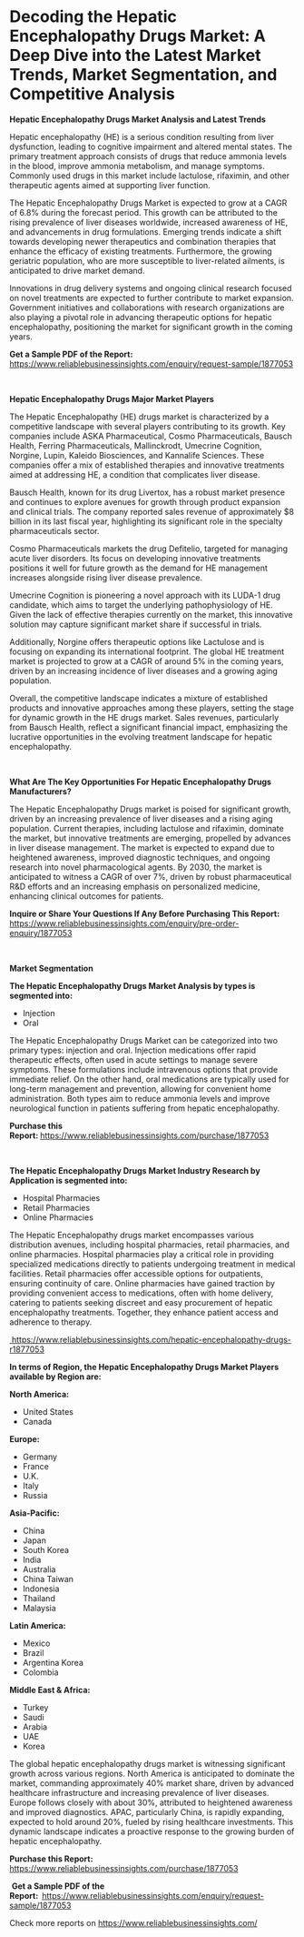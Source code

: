 <p><h1>Decoding the Hepatic Encephalopathy Drugs Market: A Deep Dive into the Latest Market Trends, Market Segmentation, and Competitive Analysis</h1></p><p><strong>Hepatic Encephalopathy Drugs Market Analysis and Latest Trends</strong></p>
<p><p>Hepatic encephalopathy (HE) is a serious condition resulting from liver dysfunction, leading to cognitive impairment and altered mental states. The primary treatment approach consists of drugs that reduce ammonia levels in the blood, improve ammonia metabolism, and manage symptoms. Commonly used drugs in this market include lactulose, rifaximin, and other therapeutic agents aimed at supporting liver function.</p><p>The Hepatic Encephalopathy Drugs Market is expected to grow at a CAGR of 6.8% during the forecast period. This growth can be attributed to the rising prevalence of liver diseases worldwide, increased awareness of HE, and advancements in drug formulations. Emerging trends indicate a shift towards developing newer therapeutics and combination therapies that enhance the efficacy of existing treatments. Furthermore, the growing geriatric population, who are more susceptible to liver-related ailments, is anticipated to drive market demand.</p><p>Innovations in drug delivery systems and ongoing clinical research focused on novel treatments are expected to further contribute to market expansion. Government initiatives and collaborations with research organizations are also playing a pivotal role in advancing therapeutic options for hepatic encephalopathy, positioning the market for significant growth in the coming years.</p></p>
<p><strong>Get a Sample PDF of the Report:&nbsp;</strong> <a href="https://www.reliablebusinessinsights.com/enquiry/request-sample/1877053?utm_campaign=3025&utm_medium=2&utm_source=Github&utm_content=ia&utm_term=08032025&utm_id=hepatic-encephalopathy-drugs">https://www.reliablebusinessinsights.com/enquiry/request-sample/1877053</a></p>
<p>&nbsp;</p>
<p><strong>Hepatic Encephalopathy Drugs Major Market Players</strong></p>
<p><p>The Hepatic Encephalopathy (HE) drugs market is characterized by a competitive landscape with several players contributing to its growth. Key companies include ASKA Pharmaceutical, Cosmo Pharmaceuticals, Bausch Health, Ferring Pharmaceuticals, Mallinckrodt, Umecrine Cognition, Norgine, Lupin, Kaleido Biosciences, and Kannalife Sciences. These companies offer a mix of established therapies and innovative treatments aimed at addressing HE, a condition that complicates liver disease.</p><p>Bausch Health, known for its drug Livertox, has a robust market presence and continues to explore avenues for growth through product expansion and clinical trials. The company reported sales revenue of approximately $8 billion in its last fiscal year, highlighting its significant role in the specialty pharmaceuticals sector.</p><p>Cosmo Pharmaceuticals markets the drug Defitelio, targeted for managing acute liver disorders. Its focus on developing innovative treatments positions it well for future growth as the demand for HE management increases alongside rising liver disease prevalence.</p><p>Umecrine Cognition is pioneering a novel approach with its LUDA-1 drug candidate, which aims to target the underlying pathophysiology of HE. Given the lack of effective therapies currently on the market, this innovative solution may capture significant market share if successful in trials.</p><p>Additionally, Norgine offers therapeutic options like Lactulose and is focusing on expanding its international footprint. The global HE treatment market is projected to grow at a CAGR of around 5% in the coming years, driven by an increasing incidence of liver diseases and a growing aging population.</p><p>Overall, the competitive landscape indicates a mixture of established products and innovative approaches among these players, setting the stage for dynamic growth in the HE drugs market. Sales revenues, particularly from Bausch Health, reflect a significant financial impact, emphasizing the lucrative opportunities in the evolving treatment landscape for hepatic encephalopathy.</p></p>
<p>&nbsp;</p>
<p><strong>What Are The Key Opportunities For Hepatic Encephalopathy Drugs Manufacturers?</strong></p>
<p><p>The Hepatic Encephalopathy Drugs market is poised for significant growth, driven by an increasing prevalence of liver diseases and a rising aging population. Current therapies, including lactulose and rifaximin, dominate the market, but innovative treatments are emerging, propelled by advances in liver disease management. The market is expected to expand due to heightened awareness, improved diagnostic techniques, and ongoing research into novel pharmacological agents. By 2030, the market is anticipated to witness a CAGR of over 7%, driven by robust pharmaceutical R&D efforts and an increasing emphasis on personalized medicine, enhancing clinical outcomes for patients.</p></p>
<p><strong>Inquire or Share Your Questions If Any Before Purchasing This Report:</strong> <a href="https://www.reliablebusinessinsights.com/enquiry/pre-order-enquiry/1877053?utm_campaign=3025&utm_medium=2&utm_source=Github&utm_content=ia&utm_term=08032025&utm_id=hepatic-encephalopathy-drugs">https://www.reliablebusinessinsights.com/enquiry/pre-order-enquiry/1877053</a></p>
<p>&nbsp;</p>
<p><strong>Market Segmentation</strong></p>
<p><strong>The Hepatic Encephalopathy Drugs Market Analysis by types is segmented into:</strong></p>
<p><ul><li>Injection</li><li>Oral</li></ul></p>
<p><p>The Hepatic Encephalopathy Drugs Market can be categorized into two primary types: injection and oral. Injection medications offer rapid therapeutic effects, often used in acute settings to manage severe symptoms. These formulations include intravenous options that provide immediate relief. On the other hand, oral medications are typically used for long-term management and prevention, allowing for convenient home administration. Both types aim to reduce ammonia levels and improve neurological function in patients suffering from hepatic encephalopathy.</p></p>
<p><strong>Purchase this Report:&nbsp;</strong><a href="https://www.reliablebusinessinsights.com/purchase/1877053?utm_campaign=3025&utm_medium=2&utm_source=Github&utm_content=ia&utm_term=08032025&utm_id=hepatic-encephalopathy-drugs">https://www.reliablebusinessinsights.com/purchase/1877053</a></p>
<p>&nbsp;</p>
<p><strong>The Hepatic Encephalopathy Drugs Market Industry Research by Application is segmented into:</strong></p>
<p><ul><li>Hospital Pharmacies</li><li>Retail Pharmacies</li><li>Online Pharmacies</li></ul></p>
<p><p>The Hepatic Encephalopathy drugs market encompasses various distribution avenues, including hospital pharmacies, retail pharmacies, and online pharmacies. Hospital pharmacies play a critical role in providing specialized medications directly to patients undergoing treatment in medical facilities. Retail pharmacies offer accessible options for outpatients, ensuring continuity of care. Online pharmacies have gained traction by providing convenient access to medications, often with home delivery, catering to patients seeking discreet and easy procurement of hepatic encephalopathy treatments. Together, they enhance patient access and adherence to therapy.</p></p>
<p><a href="https://www.reliablebusinessinsights.com/hepatic-encephalopathy-drugs-r1877053?utm_campaign=3025&utm_medium=2&utm_source=Github&utm_content=ia&utm_term=08032025&utm_id=hepatic-encephalopathy-drugs">&nbsp;https://www.reliablebusinessinsights.com/hepatic-encephalopathy-drugs-r1877053</a></p>
<p><strong>In terms of Region, the Hepatic Encephalopathy Drugs Market Players available by Region are:</strong></p>
<p>
    <p> <strong> North America: </strong>
        <ul>
            <li>United States</li>
            <li>Canada</li>
        </ul>
        </p> 
    <p> <strong> Europe: </strong>
        <ul>
            <li>Germany</li>
            <li>France</li>
            <li>U.K.</li>
            <li>Italy</li>
            <li>Russia</li>
        </ul>
        </p> 
    <p> <strong> Asia-Pacific: </strong>
        <ul>
            <li>China</li>
            <li>Japan</li>
            <li>South Korea</li>
            <li>India</li>
            <li>Australia</li>
            <li>China Taiwan</li>
            <li>Indonesia</li>
            <li>Thailand</li>
            <li>Malaysia</li>
        </ul>
        </p> 
    <p> <strong> Latin America: </strong>
        <ul>
            <li>Mexico</li>
            <li>Brazil</li>
            <li>Argentina Korea</li>
            <li>Colombia</li>
        </ul>
        </p> 
    <p> <strong> Middle East & Africa: </strong>
        <ul>
            <li>Turkey</li>
            <li>Saudi</li>
            <li>Arabia</li>
            <li>UAE</li>
            <li>Korea</li>
        </ul>
    </p>
    </p>
<p><p>The global hepatic encephalopathy drugs market is witnessing significant growth across various regions. North America is anticipated to dominate the market, commanding approximately 40% market share, driven by advanced healthcare infrastructure and increasing prevalence of liver diseases. Europe follows closely with about 30%, attributed to heightened awareness and improved diagnostics. APAC, particularly China, is rapidly expanding, expected to hold around 20%, fueled by rising healthcare investments. This dynamic landscape indicates a proactive response to the growing burden of hepatic encephalopathy.</p></p>
<p><strong>Purchase this Report: </strong><a href="https://www.reliablebusinessinsights.com/purchase/1877053?utm_campaign=3025&utm_medium=2&utm_source=Github&utm_content=ia&utm_term=08032025&utm_id=hepatic-encephalopathy-drugs">https://www.reliablebusinessinsights.com/purchase/1877053</a></p>
<p>&nbsp;<strong>Get a Sample PDF of the Report:&nbsp;&nbsp;</strong><a href="https://www.reliablebusinessinsights.com/enquiry/request-sample/1877053?utm_campaign=3025&utm_medium=2&utm_source=Github&utm_content=ia&utm_term=08032025&utm_id=hepatic-encephalopathy-drugs">https://www.reliablebusinessinsights.com/enquiry/request-sample/1877053</a></p>
<p><strong></strong></p>
<p>Check more reports on <a href="https://www.reliablebusinessinsights.com/?utm_campaign=3025&utm_medium=2&utm_source=Github&utm_content=ia&utm_term=08032025&utm_id=hepatic-encephalopathy-drugs">https://www.reliablebusinessinsights.com/</a></p>